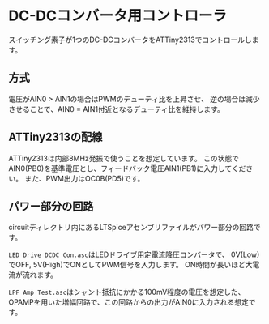 # DC-DCコンバータ用コントローラ
スイッチング素子が1つのDC-DCコンバータをATTiny2313でコントロールします。  

## 方式
電圧がAIN0 > AIN1の場合はPWMのデューティ比を上昇させ、
逆の場合は減少させることで、AIN0 = AIN1付近となるデューティ比を維持します。

## ATTiny2313の配線
ATTiny2313は内部8MHz発振で使うことを想定しています。
この状態でAIN0(PB0)を基準電圧とし、フィードバック電圧AIN1(PB1)に入力してください。
また、PWM出力はOC0B(PD5)です。

## パワー部分の回路
circuitディレクトリ内にあるLTSpiceアセンブリファイルがパワー部分の回路です。

`LED Drive DCDC Con.asc`はLEDドライブ用定電流降圧コンバータで、
0V(Low)でOFF, 5V(High)でONとしてPWM信号を入力します。
ON時間が長いほど大電流が流れます。

`LPF Amp Test.asc`はシャント抵抗にかかる100mV程度の電圧を想定した、
OPAMPを用いた増幅回路で、この回路からの出力がAIN0に入力される想定です。

